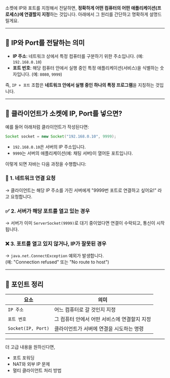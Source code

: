 소켓에 IP와 포트를 지정해서 전달하면, **정확하게 어떤 컴퓨터의 어떤 애플리케이션(프로세스)에 연결할지 지정**하는 것입니다. 아래에서 그 원리를 간단하고 명확하게 설명드릴게요.  


---

## 🧭 IP와 Port를 전달하는 의미

- **IP 주소**: 네트워크 상에서 특정 컴퓨터를 구분하기 위한 주소입니다. (예: `192.168.0.10`)
- **포트 번호**: 해당 컴퓨터 안에서 실행 중인 특정 애플리케이션(서비스)을 식별하는 숫자입니다. (예: `8080`, `9999`)

즉, `IP + 포트` 조합은 **네트워크 안에서 실행 중인 하나의 특정 프로그램**을 지칭하는 것입니다.

---

## 🎯 클라이언트가 소켓에 IP, Port를 넣으면?

예를 들어 아래처럼 클라이언트가 작성된다면:

```java
Socket socket = new Socket("192.168.0.10", 9999);
```

- `192.168.0.10`은 서버의 IP 주소입니다.
- `9999`는 서버의 애플리케이션(예: 채팅 서버)이 열어둔 포트입니다.

이렇게 되면 자바는 다음 과정을 수행합니다:

### 📡 1. 네트워크 연결 요청
→ 클라이언트는 해당 IP 주소를 가진 서버에게 "9999번 포트로 연결하고 싶어요!" 라고 요청합니다.

### ✅ 2. 서버가 해당 포트를 열고 있는 경우
→ 서버가 이미 `ServerSocket(9999)`로 대기 중이었다면 연결이 수락되고, 통신이 시작됩니다.

### ❌ 3. 포트를 열고 있지 않거나, IP가 잘못된 경우
→ `java.net.ConnectException` 예외가 발생합니다.  
(예: "Connection refused" 또는 "No route to host")

---

## 📌 포인트 정리

| 요소 | 의미 |
|------|------|
| `IP 주소` | 어느 컴퓨터로 갈 것인지 지정 |
| `포트 번호` | 그 컴퓨터 안에서 어떤 서비스에 연결할지 지정 |
| `Socket(IP, Port)` | 클라이언트가 서버에 연결을 시도하는 명령 |

---

더 고급 내용을 원하신다면,
- 포트 포워딩
- NAT와 외부 IP 문제
- 멀티 클라이언트 처리 방법
